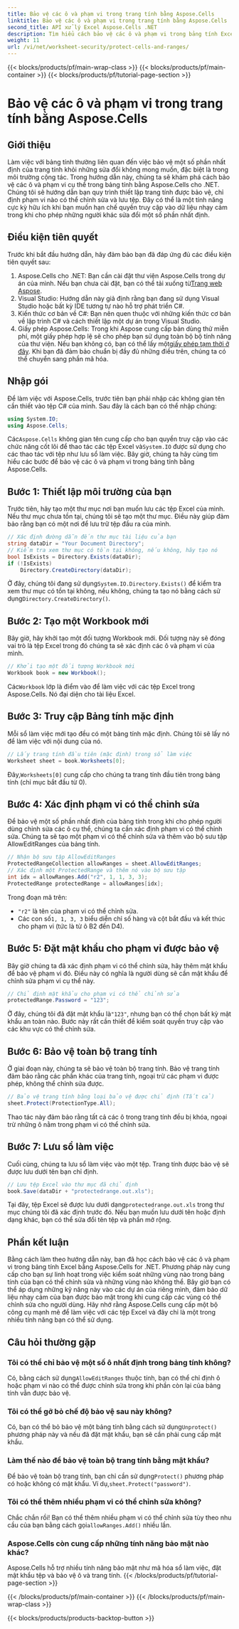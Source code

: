```yaml
---
title: Bảo vệ các ô và phạm vi trong trang tính bằng Aspose.Cells
linktitle: Bảo vệ các ô và phạm vi trong trang tính bằng Aspose.Cells
second_title: API xử lý Excel Aspose.Cells .NET
description: Tìm hiểu cách bảo vệ các ô và phạm vi trong bảng tính Excel bằng Aspose.Cells cho .NET. Làm theo hướng dẫn từng bước này để bảo mật bảng tính của bạn.
weight: 11
url: /vi/net/worksheet-security/protect-cells-and-ranges/
---
```


{{< blocks/products/pf/main-wrap-class >}}
{{< blocks/products/pf/main-container >}}
{{< blocks/products/pf/tutorial-page-section >}}

# Bảo vệ các ô và phạm vi trong trang tính bằng Aspose.Cells

## Giới thiệu
Làm việc với bảng tính thường liên quan đến việc bảo vệ một số phần nhất định của trang tính khỏi những sửa đổi không mong muốn, đặc biệt là trong môi trường cộng tác. Trong hướng dẫn này, chúng ta sẽ khám phá cách bảo vệ các ô và phạm vi cụ thể trong bảng tính bằng Aspose.Cells cho .NET. Chúng tôi sẽ hướng dẫn bạn quy trình thiết lập trang tính được bảo vệ, chỉ định phạm vi nào có thể chỉnh sửa và lưu tệp. Đây có thể là một tính năng cực kỳ hữu ích khi bạn muốn hạn chế quyền truy cập vào dữ liệu nhạy cảm trong khi cho phép những người khác sửa đổi một số phần nhất định.
## Điều kiện tiên quyết
Trước khi bắt đầu hướng dẫn, hãy đảm bảo bạn đã đáp ứng đủ các điều kiện tiên quyết sau:
1. Aspose.Cells cho .NET: Bạn cần cài đặt thư viện Aspose.Cells trong dự án của mình. Nếu bạn chưa cài đặt, bạn có thể tải xuống từ[Trang web Aspose](https://releases.aspose.com/cells/net/).
2. Visual Studio: Hướng dẫn này giả định rằng bạn đang sử dụng Visual Studio hoặc bất kỳ IDE tương tự nào hỗ trợ phát triển C#.
3. Kiến thức cơ bản về C#: Bạn nên quen thuộc với những kiến thức cơ bản về lập trình C# và cách thiết lập một dự án trong Visual Studio.
4.  Giấy phép Aspose.Cells: Trong khi Aspose cung cấp bản dùng thử miễn phí, một giấy phép hợp lệ sẽ cho phép bạn sử dụng toàn bộ bộ tính năng của thư viện. Nếu bạn không có, bạn có thể lấy một[giấy phép tạm thời ở đây](https://purchase.aspose.com/temporary-license/).
Khi bạn đã đảm bảo chuẩn bị đầy đủ những điều trên, chúng ta có thể chuyển sang phần mã hóa.
## Nhập gói
Để làm việc với Aspose.Cells, trước tiên bạn phải nhập các không gian tên cần thiết vào tệp C# của mình. Sau đây là cách bạn có thể nhập chúng:
```csharp
using System.IO;
using Aspose.Cells;
```
 Các`Aspose.Cells` không gian tên cung cấp cho bạn quyền truy cập vào các chức năng cốt lõi để thao tác các tệp Excel và`System.IO` được sử dụng cho các thao tác với tệp như lưu sổ làm việc.
Bây giờ, chúng ta hãy cùng tìm hiểu các bước để bảo vệ các ô và phạm vi trong bảng tính bằng Aspose.Cells.
## Bước 1: Thiết lập môi trường của bạn
Trước tiên, hãy tạo một thư mục nơi bạn muốn lưu các tệp Excel của mình. Nếu thư mục chưa tồn tại, chúng tôi sẽ tạo một thư mục. Điều này giúp đảm bảo rằng bạn có một nơi để lưu trữ tệp đầu ra của mình.
```csharp
// Xác định đường dẫn đến thư mục tài liệu của bạn
string dataDir = "Your Document Directory";
// Kiểm tra xem thư mục có tồn tại không, nếu không, hãy tạo nó
bool IsExists = Directory.Exists(dataDir);
if (!IsExists)
    Directory.CreateDirectory(dataDir);
```
 Ở đây, chúng tôi đang sử dụng`System.IO.Directory.Exists()` để kiểm tra xem thư mục có tồn tại không, nếu không, chúng ta tạo nó bằng cách sử dụng`Directory.CreateDirectory()`.
## Bước 2: Tạo một Workbook mới
Bây giờ, hãy khởi tạo một đối tượng Workbook mới. Đối tượng này sẽ đóng vai trò là tệp Excel trong đó chúng ta sẽ xác định các ô và phạm vi của mình.
```csharp
// Khởi tạo một đối tượng Workbook mới
Workbook book = new Workbook();
```
 Các`Workbook` lớp là điểm vào để làm việc với các tệp Excel trong Aspose.Cells. Nó đại diện cho tài liệu Excel.
## Bước 3: Truy cập Bảng tính mặc định
Mỗi sổ làm việc mới tạo đều có một bảng tính mặc định. Chúng tôi sẽ lấy nó để làm việc với nội dung của nó.
```csharp
// Lấy trang tính đầu tiên (mặc định) trong sổ làm việc
Worksheet sheet = book.Worksheets[0];
```
 Đây,`Worksheets[0]` cung cấp cho chúng ta trang tính đầu tiên trong bảng tính (chỉ mục bắt đầu từ 0).
## Bước 4: Xác định phạm vi có thể chỉnh sửa
Để bảo vệ một số phần nhất định của bảng tính trong khi cho phép người dùng chỉnh sửa các ô cụ thể, chúng ta cần xác định phạm vi có thể chỉnh sửa. Chúng ta sẽ tạo một phạm vi có thể chỉnh sửa và thêm vào bộ sưu tập AllowEditRanges của bảng tính.
```csharp
// Nhận bộ sưu tập AllowEditRanges
ProtectedRangeCollection allowRanges = sheet.AllowEditRanges;
// Xác định một ProtectedRange và thêm nó vào bộ sưu tập
int idx = allowRanges.Add("r2", 1, 1, 3, 3);
ProtectedRange protectedRange = allowRanges[idx];
```
Trong đoạn mã trên:
- `"r2"` là tên của phạm vi có thể chỉnh sửa.
-  Các con số`1, 1, 3, 3` biểu diễn chỉ số hàng và cột bắt đầu và kết thúc cho phạm vi (tức là từ ô B2 đến D4).
## Bước 5: Đặt mật khẩu cho phạm vi được bảo vệ
Bây giờ chúng ta đã xác định phạm vi có thể chỉnh sửa, hãy thêm mật khẩu để bảo vệ phạm vi đó. Điều này có nghĩa là người dùng sẽ cần mật khẩu để chỉnh sửa phạm vi cụ thể này.
```csharp
// Chỉ định mật khẩu cho phạm vi có thể chỉnh sửa
protectedRange.Password = "123";
```
 Ở đây, chúng tôi đã đặt mật khẩu là`"123"`, nhưng bạn có thể chọn bất kỳ mật khẩu an toàn nào. Bước này rất cần thiết để kiểm soát quyền truy cập vào các khu vực có thể chỉnh sửa.
## Bước 6: Bảo vệ toàn bộ trang tính
Ở giai đoạn này, chúng ta sẽ bảo vệ toàn bộ trang tính. Bảo vệ trang tính đảm bảo rằng các phần khác của trang tính, ngoại trừ các phạm vi được phép, không thể chỉnh sửa được.
```csharp
// Bảo vệ trang tính bằng loại bảo vệ được chỉ định (Tất cả)
sheet.Protect(ProtectionType.All);
```
Thao tác này đảm bảo rằng tất cả các ô trong trang tính đều bị khóa, ngoại trừ những ô nằm trong phạm vi có thể chỉnh sửa.
## Bước 7: Lưu sổ làm việc
Cuối cùng, chúng ta lưu sổ làm việc vào một tệp. Trang tính được bảo vệ sẽ được lưu dưới tên bạn chỉ định.
```csharp
// Lưu tệp Excel vào thư mục đã chỉ định
book.Save(dataDir + "protectedrange.out.xls");
```
 Tại đây, tệp Excel sẽ được lưu dưới dạng`protectedrange.out.xls` trong thư mục chúng tôi đã xác định trước đó. Nếu bạn muốn lưu dưới tên hoặc định dạng khác, bạn có thể sửa đổi tên tệp và phần mở rộng.
## Phần kết luận
Bằng cách làm theo hướng dẫn này, bạn đã học cách bảo vệ các ô và phạm vi trong bảng tính Excel bằng Aspose.Cells for .NET. Phương pháp này cung cấp cho bạn sự linh hoạt trong việc kiểm soát những vùng nào trong bảng tính của bạn có thể chỉnh sửa và những vùng nào không thể. Bây giờ bạn có thể áp dụng những kỹ năng này vào các dự án của riêng mình, đảm bảo dữ liệu nhạy cảm của bạn được bảo mật trong khi cung cấp các vùng có thể chỉnh sửa cho người dùng.
Hãy nhớ rằng Aspose.Cells cung cấp một bộ công cụ mạnh mẽ để làm việc với các tệp Excel và đây chỉ là một trong nhiều tính năng bạn có thể sử dụng. 
## Câu hỏi thường gặp
### Tôi có thể chỉ bảo vệ một số ô nhất định trong bảng tính không?
 Có, bằng cách sử dụng`AllowEditRanges` thuộc tính, bạn có thể chỉ định ô hoặc phạm vi nào có thể được chỉnh sửa trong khi phần còn lại của bảng tính vẫn được bảo vệ.
### Tôi có thể gỡ bỏ chế độ bảo vệ sau này không?
 Có, bạn có thể bỏ bảo vệ một bảng tính bằng cách sử dụng`Unprotect()` phương pháp này và nếu đã đặt mật khẩu, bạn sẽ cần phải cung cấp mật khẩu.
### Làm thế nào để bảo vệ toàn bộ trang tính bằng mật khẩu?
 Để bảo vệ toàn bộ trang tính, bạn chỉ cần sử dụng`Protect()` phương pháp có hoặc không có mật khẩu. Ví dụ,`sheet.Protect("password")`.
### Tôi có thể thêm nhiều phạm vi có thể chỉnh sửa không?
 Chắc chắn rồi! Bạn có thể thêm nhiều phạm vi có thể chỉnh sửa tùy theo nhu cầu của bạn bằng cách gọi`allowRanges.Add()` nhiều lần.
### Aspose.Cells còn cung cấp những tính năng bảo mật nào khác?
Aspose.Cells hỗ trợ nhiều tính năng bảo mật như mã hóa sổ làm việc, đặt mật khẩu tệp và bảo vệ ô và trang tính.
{{< /blocks/products/pf/tutorial-page-section >}}

{{< /blocks/products/pf/main-container >}}
{{< /blocks/products/pf/main-wrap-class >}}

{{< blocks/products/products-backtop-button >}}
